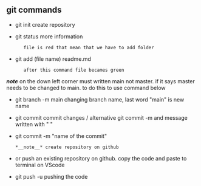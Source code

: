 ## **git commands**

* git init   create repository

* git status   more information

         file is red that mean that we have to add folder

* git add (file name) readme.md

         after this command file becames green

*__note__* on the down left corner must written main not master. if it says master needs to be changed to main. to do this to use command below

* git branch -m main    changing branch name, last word "main" is new name

* git commit  commit changes / alternative git commit -m and message written with "  " 
* git commit -m "name of the commit"

      *__note__* create repository on github

* or push an existing repository on github. copy the code and paste to terminal on VScode

* git push -u  pushing the code


